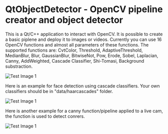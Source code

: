 # QtObjectDetector - OpenCV pipeline creator and object detector

This is a Qt/C++ application to interact with OpenCV. It is possible to create a basic piplene and deploy it to images or videos. Currently you can use 16 OpenCV functions and almost all parameters of these functions. The supported functions are: CvtColor, Threshold, AdaptiveThreshold, MedianBlur, Blur, GaussianBlur, BitwiseNot, Pow, Erode, Sobel, Laplacian, Canny, AddWeighted, Cascade Classifier, Shi-Tomasi, Background substraction. 

![Test Image 1](QtObjectTracker.bmp)


Here is an example for face detection using cascade classifiers. Your own classifiers should be in "data/haarcascades" folder.


![Test Image 1](Facedetection.bmp)


Here is another example for a canny function/pipeline applied to a live cam, the function is used to detect conrers.

![Test Image 1](Canny.bmp)
